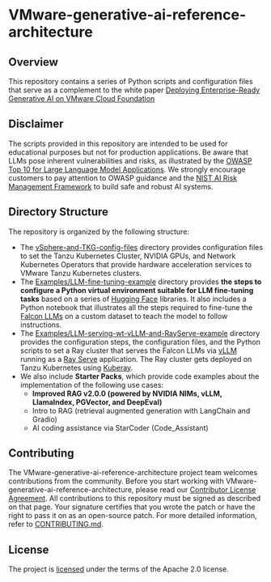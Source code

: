 # VMware-generative-ai-reference-architecture

## Overview

This repository contains a series of Python scripts and configuration files that serve as a complement to the
white paper [Deploying Enterprise-Ready Generative AI on VMware Cloud Foundation](https://core.vmware.com/resource/deploying-enterprise-ready-generative-ai-vmware-cloud-foundation)

## Disclaimer
The scripts provided in this repository are intended to be used for educational purposes but not for production applications. Be aware that LLMs pose inherent vulnerabilities and risks, as illustrated by the [OWASP Top 10 for Large Language Model Applications](https://owasp.org/www-project-top-10-for-large-language-model-applications/). We strongly encourage customers to pay attention to OWASP guidance and the [NIST AI Risk Management Framework](https://www.nist.gov/itl/ai-risk-management-framework) to build safe and robust AI systems.

## Directory Structure<br>
The repository is organized by the following structure:<br>
- The [vSphere-and-TKG-config-files](https://github.com/vmware-ai-labs/VMware-generative-ai-reference-architecture/tree/main/vSphere-and-TKG-config-files) directory provides configuration files to set the Tanzu Kubernetes Cluster, NVIDIA GPUs, and Network Kubernetes Operators
  that provide hardware acceleration services to VMware Tanzu Kubernetes clusters.
- The [Examples/LLM-fine-tuning-example](https://github.com/vmware-ai-labs/VMware-generative-ai-reference-architecture/tree/main/Examples/LLM-fine-tuning-example) 
directory provides __the steps to configure a Python virtual environment suitable for LLM fine-tuning tasks__ based on a series of 
[Hugging Face](https://huggingface.co/) libraries. It also includes a Python notebook that illustrates all the steps required to fine-tune
the [Falcon LLMs](https://falconllm.tii.ae/) on a custom dataset to teach the model to follow instructions.
- The [Examples/LLM-serving-wt-vLLM-and-RayServe-example](https://github.com/vmware-ai-labs/VMware-generative-ai-reference-architecture/tree/main/Examples/LLM-serving-wt-vLLM-and-RayServe-example) directory provides the configuration steps, the configuration files, and the Python
scripts to set a Ray cluster that serves the Falcon LLMs via [vLLM](https://github.com/vllm-project/vllm) running as a 
[Ray Serve](https://docs.ray.io/en/latest/serve/index.html) application. The Ray cluster gets deployed on Tanzu Kubernetes using
[Kuberay](https://github.com/ray-project/kuberay).
- We also include __Starter Packs__, which provide code examples about the implementation of the following use cases:
  - __Improved RAG v2.0.0 (powered by NVIDIA NIMs, vLLM, LlamaIndex, PGVector, and DeepEval)__
  - Intro to RAG (retrieval augmented generation with LangChain and Gradio)
  - AI coding assistance via StarCoder (Code_Assistant)
 
  


## Contributing

The VMware-generative-ai-reference-architecture project team welcomes contributions from the community. Before you start working with VMware-generative-ai-reference-architecture, please
read our [Contributor License Agreement](https://cla.vmware.com/cla/1/preview). All contributions to this repository must be
signed as described on that page. Your signature certifies that you wrote the patch or have the right to pass it on
as an open-source patch. For more detailed information, refer to [CONTRIBUTING.md](CONTRIBUTING_CLA.md).

## License
The project is [licensed](https://github.com/vmware-ai-labs/VMware-generative-ai-reference-architecture/blob/main/LICENSE) under the terms of the Apache 2.0 license.
